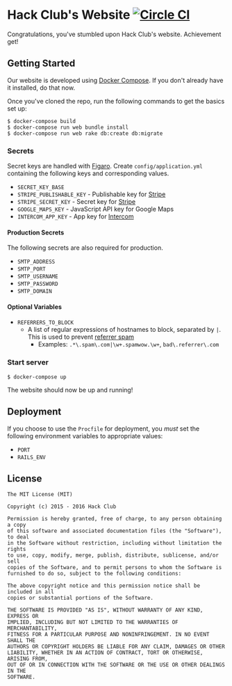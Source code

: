 # Hack Club's Website [![Circle CI](https://circleci.com/gh/hackclub/website.svg?style=svg)](https://circleci.com/gh/hackclub/website)

Congratulations, you've stumbled upon Hack Club's website. Achievement get!

## Getting Started

Our website is developed using [Docker Compose](https://docs.docker.com/compose/). If you don't already have it installed, do that now.

Once you've cloned the repo, run the following commands to get the basics set up:

    $ docker-compose build
    $ docker-compose run web bundle install
    $ docker-compose run web rake db:create db:migrate

### Secrets

Secret keys are handled with [Figaro](https://github.com/laserlemon/figaro). Create `config/application.yml` containing the following keys and corresponding values.

- `SECRET_KEY_BASE`
- `STRIPE_PUBLISHABLE_KEY` - Publishable key for [Stripe](https://stripe.com/)
- `STRIPE_SECRET_KEY` - Secret key for [Stripe](https://stripe.com/)
- `GOOGLE_MAPS_KEY` - JavaScript API key for Google Maps
- `INTERCOM_APP_KEY` - App key for [Intercom](https://intercom.com)

#### Production Secrets

The following secrets are also required for production.

- `SMTP_ADDRESS`
- `SMTP_PORT`
- `SMTP_USERNAME`
- `SMTP_PASSWORD`
- `SMTP_DOMAIN`

#### Optional Variables

- `REFERRERS_TO_BLOCK`
  - A list of regular expressions of hostnames to block, separated by `|`. This is used to prevent [referrer spam](https://en.wikipedia.org/wiki/Referer_spam)
    - Examples: `.*\.spam\.com|\w+.spamwow.\w+`, `bad\.referrer\.com`

### Start server

    $ docker-compose up

The website should now be up and running!

## Deployment

If you choose to use the `Procfile` for deployment, you _must_ set the following environment variables to appropriate values:

- `PORT`
- `RAILS_ENV`

## License

```
The MIT License (MIT)

Copyright (c) 2015 - 2016 Hack Club

Permission is hereby granted, free of charge, to any person obtaining a copy
of this software and associated documentation files (the "Software"), to deal
in the Software without restriction, including without limitation the rights
to use, copy, modify, merge, publish, distribute, sublicense, and/or sell
copies of the Software, and to permit persons to whom the Software is
furnished to do so, subject to the following conditions:

The above copyright notice and this permission notice shall be included in all
copies or substantial portions of the Software.

THE SOFTWARE IS PROVIDED "AS IS", WITHOUT WARRANTY OF ANY KIND, EXPRESS OR
IMPLIED, INCLUDING BUT NOT LIMITED TO THE WARRANTIES OF MERCHANTABILITY,
FITNESS FOR A PARTICULAR PURPOSE AND NONINFRINGEMENT. IN NO EVENT SHALL THE
AUTHORS OR COPYRIGHT HOLDERS BE LIABLE FOR ANY CLAIM, DAMAGES OR OTHER
LIABILITY, WHETHER IN AN ACTION OF CONTRACT, TORT OR OTHERWISE, ARISING FROM,
OUT OF OR IN CONNECTION WITH THE SOFTWARE OR THE USE OR OTHER DEALINGS IN THE
SOFTWARE.
```

